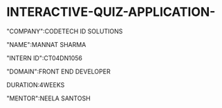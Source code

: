 # INTERACTIVE-QUIZ-APPLICATION-

"COMPANY":CODETECH ID SOLUTIONS

"NAME":MANNAT SHARMA

"INTERN ID":CT04DN1056

"DOMAIN":FRONT END DEVELOPER

DURATION:4WEEKS

"MENTOR":NEELA SANTOSH
